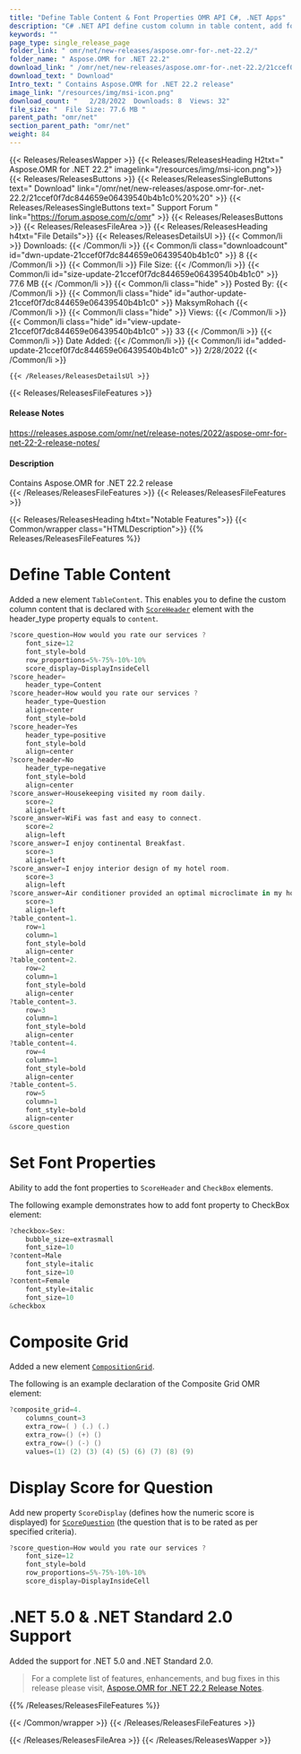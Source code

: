 ```yaml
---
title: "Define Table Content & Font Properties OMR API C#, .NET Apps"
description: "C# .NET API define custom column in table content, add font properties to Score Header & Checkbox, add composite grid, configure how OMR score is displayed."
keywords: ""
page_type: single_release_page
folder_link: " omr/net/new-releases/aspose.omr-for-.net-22.2/"
folder_name: " Aspose.OMR for .NET 22.2"
download_link: " /omr/net/new-releases/aspose.omr-for-.net-22.2/21ccef0f7dc844659e06439540b4b1c0"
download_text: " Download"
Intro_text: " Contains Aspose.OMR for .NET 22.2 release"
image_link: "/resources/img/msi-icon.png"
download_count: "   2/28/2022  Downloads: 8  Views: 32"
file_size: "  File Size: 77.6 MB "
parent_path: "omr/net"
section_parent_path: "omr/net"
weight: 84
---
```


{{< Releases/ReleasesWapper >}}
{{< Releases/ReleasesHeading H2txt=" Aspose.OMR for .NET 22.2" imagelink="/resources/img/msi-icon.png">}}
{{< Releases/ReleasesButtons >}}
{{< Releases/ReleasesSingleButtons text=" Download" link="/omr/net/new-releases/aspose.omr-for-.net-22.2/21ccef0f7dc844659e06439540b4b1c0%20%20" >}}
{{< Releases/ReleasesSingleButtons text=" Support Forum " link="https://forum.aspose.com/c/omr" >}}
{{< Releases/ReleasesButtons >}}
{{< Releases/ReleasesFileArea >}}
{{< Releases/ReleasesHeading h4txt="File Details">}}
{{< Releases/ReleasesDetailsUl >}}
{{< Common/li  >}} Downloads: {{< /Common/li >}}
{{< Common/li class="downloadcount" id="dwn-update-21ccef0f7dc844659e06439540b4b1c0" >}} 8 {{< /Common/li >}}
{{< Common/li  >}} File Size: {{< /Common/li >}}
{{< Common/li id="size-update-21ccef0f7dc844659e06439540b4b1c0" >}} 77.6 MB {{< /Common/li >}}
{{< Common/li  class="hide" >}} Posted By: {{< /Common/li >}}
{{< Common/li class="hide" id="author-update-21ccef0f7dc844659e06439540b4b1c0" >}} MaksymRohach {{< /Common/li >}}
{{< Common/li class="hide"  >}} Views: {{< /Common/li >}}
{{< Common/li class="hide" id="view-update-21ccef0f7dc844659e06439540b4b1c0" >}} 33 {{< /Common/li >}}
{{< Common/li  >}} Date Added: {{< /Common/li >}}
{{< Common/li id="added-update-21ccef0f7dc844659e06439540b4b1c0" >}} 2/28/2022 {{< /Common/li >}}

    {{< /Releases/ReleasesDetailsUl >}}

{{< Releases/ReleasesFileFeatures >}}
<h4>Release Notes</h4><div><a href="https://releases.aspose.com/omr/net/release-notes/2022/aspose-omr-for-net-22-2-release-notes/">https://releases.aspose.com/omr/net/release-notes/2022/aspose-omr-for-net-22-2-release-notes/</a></div><h4>Description</h4><div class="HTMLDescription">Contains Aspose.OMR for .NET 22.2 release</div>
{{< /Releases/ReleasesFileFeatures >}}
{{< Releases/ReleasesFileFeatures >}}

{{< Releases/ReleasesHeading h4txt="Notable Features">}}
{{< Common/wrapper class="HTMLDescription">}}
{{% Releases/ReleasesFileFeatures %}}

# Define Table Content

Added a new element `TableContent`. This enables you to define the custom column content that is declared with [`ScoreHeader`](https://docs.aspose.com/omr/net/json-markup/scoregroup/#scoreheader-element) element with the header_type property equals to `content`.

```csharp
?score_question=How would you rate our services ?
	font_size=12
	font_style=bold	
	row_proportions=5%-75%-10%-10%
	score_display=DisplayInsideCell
?score_header=
	header_type=Content
?score_header=How would you rate our services ?
	header_type=Question
	align=center
	font_style=bold
?score_header=Yes
	header_type=positive
	font_style=bold
	align=center
?score_header=No
	header_type=negative
	font_style=bold
	align=center
?score_answer=Housekeeping visited my room daily.
	score=2
	align=left
?score_answer=WiFi was fast and easy to connect.
	score=2
	align=left
?score_answer=I enjoy continental Breakfast.
	score=3
	align=left
?score_answer=I enjoy interior design of my hotel room.
	score=3
	align=left
?score_answer=Air conditioner provided an optimal microclimate in my hotel room.
	score=3
	align=left
?table_content=1.
	row=1
	column=1
	font_style=bold
	align=center
?table_content=2.
	row=2
	column=1
	font_style=bold
	align=center
?table_content=3.
	row=3
	column=1
	font_style=bold
	align=center
?table_content=4.
	row=4
	column=1
	font_style=bold
	align=center
?table_content=5.
	row=5
	column=1
	font_style=bold
	align=center
&score_question
```

# Set Font Properties

Ability to add the font properties to `ScoreHeader` and `CheckBox` elements.

The following example demonstrates how to add font property to CheckBox element:

```csharp
?checkbox=Sex:
	bubble_size=extrasmall
	font_size=10
?content=Male
	font_style=italic
	font_size=10
?content=Female
	font_style=italic
	font_size=10
&checkbox
```

# Composite Grid

Added a new element [`CompositionGrid`](https://docs.aspose.com/omr/net/json-markup/compositegrid/).

The following is an example declaration of the Composite Grid OMR element:

```csharp
?composite_grid=4.
	columns_count=3
	extra_row=( ) (.) (.)
	extra_row=() (+) ()
	extra_row=() (-) ()
	values=(1) (2) (3) (4) (5) (6) (7) (8) (9)
```

# Display Score for Question

Add new property `ScoreDisplay` (defines how the numeric score is displayed) for [`ScoreQuestion`](https://docs.aspose.com/omr/net/json-markup/scoregroup/#scorequestion-element) (the question that is to be rated as per specified criteria).

```csharp
?score_question=How would you rate our services ?
	font_size=12
	font_style=bold	
	row_proportions=5%-75%-10%-10%
	score_display=DisplayInsideCell
```

# .NET 5.0 & .NET Standard 2.0 Support

Added the support for .NET 5.0 and .NET Standard 2.0.

> For a complete list of features, enhancements, and bug fixes in this release please visit, [Aspose.OMR for .NET 22.2 Release Notes](https://releases.aspose.com/omr/net/release-notes/2022/aspose-omr-for-net-22-2-release-notes/).

{{% /Releases/ReleasesFileFeatures %}}

{{< /Common/wrapper >}}
{{< /Releases/ReleasesFileFeatures >}}

{{< /Releases/ReleasesFileArea >}}
{{< /Releases/ReleasesWapper >}}
